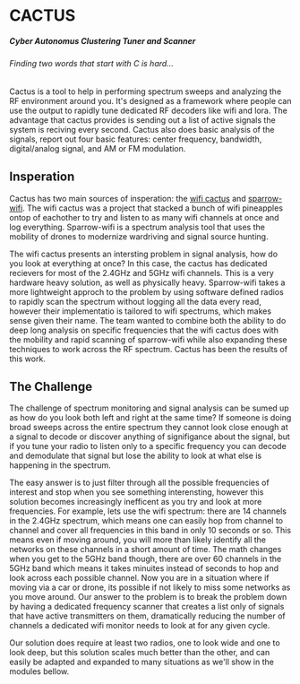 # CACTUS

##### Cyber Autonomus Clustering Tuner and Scanner

###### Finding two words that start with C is hard...

Cactus is a tool to help in performing spectrum sweeps and analyzing the RF environment around you.  It's designed as a framework where people can use the output to rapidly tune dedicated RF decoders like wifi and lora.  The advantage that cactus provides is sending out a list of active signals the system is reciving every second.  Cactus also does basic analysis of the signals, report out four basic features: center frequency, bandwidth, digital/analog signal, and AM or FM modulation.  
## Insperation

Cactus has two main sources of insperation: the [wifi cactus](https://blog.adafruit.com/2017/08/02/wificactus-when-you-need-to-know-about-hackers-wearablewednesday/) and [sparrow-wifi](https://github.com/ghostop14/sparrow-wifi).  The wifi cactus was a project that stacked a bunch of wifi pineapples ontop of eachother to try and listen to as many wifi channels at once and log everything.  Sparrow-wifi is a spectrum analysis tool that uses the mobility of drones to modernize wardriving and signal source hunting.  

The wifi cactus presents an intersting problem in signal analysis, how do you look at everything at once?  In this case, the cactus has dedicated recievers for most of the 2.4GHz and 5GHz wifi channels.  This is a very hardware heavy solution, as well as physically heavy.  Sparrow-wifi takes a more lightweight approch to the problem by using software defined radios to rapidly scan the spectrum without logging all the data every read, however their implementatio is tailored to wifi spectrums, which makes sense given their name.  The team wanted to combine both the ability to do deep long analysis on specific frequencies that the wifi cactus does with the mobility and rapid scanning of sparrow-wifi while also expanding these techniques to work across the RF spectrum.  Cactus has been the results of this work.  

## The Challenge

The challenge of spectrum monitoring and signal analysis can be sumed up as how do you look both left and right at the same time?  If someone is doing broad sweeps across the entire spectrum they cannot look close enough at a signal to decode or discover anything of signifigance about the signal, but if you tune your radio to listen only to a specific frequency you can decode and demodulate that signal but lose the ability to look at what else is happening in the spectrum.  

The easy answer is to just filter through all the possible frequencies of interest and stop when you see something interensting, however this solution becomes increasingly inefficent as you try and look at more frequencies.  For example, lets use the wifi spectrum: there are 14 channels in the 2.4GHz spectrum, which means one can easily hop from channel to channel and cover all frequencies in this band in only 10 seconds or so.  This means even if moving around, you will more than likely identify all the networks on these channels in a short amount of time.  The math changes when you get to the 5GHz band though, there are over 60 channels in the 5GHz band which means it takes minuites instead of seconds to hop and look across each possible channel.  Now you are in a situation where if moving via a car or drone, its possible if not likely to miss some networks as you move around.  Our answer to the problem is to break the problem down by having a dedicated frequency scanner that creates a list only of signals that have active transmitters on them, dramatically reducing the number of channels a dedicated wifi monitor needs to look at for any given cycle.  

Our solution does require at least two radios, one to look wide and one to look deep, but this solution scales much better than the other, and can easily be adapted and expanded to many situations as we'll show in the modules bellow.  

